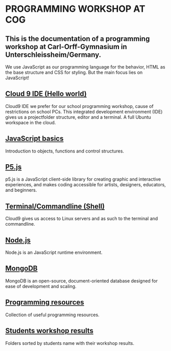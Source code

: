 # PROGRAMMING WORKSHOP AT COG

## This is the documentation  of a programming workshop at Carl-Orff-Gymnasium in Unterschleissheim/Germany.

We use JavaScript as our programming language for the behavior,
HTML as the base structure and CSS for styling.
But the main focus lies on JavaScript!

## [Cloud 9 IDE (Hello world)](https://github.com/Goyapa/COG-01/blob/master/hello-world/README-setup-C9.md)
Cloud9 IDE we prefer for our school programming workshop, cause of restrictions on school PCs.
This integrated development environment (IDE) gives us a projectfolder structure, editor and a terminal.
A full Ubuntu workspace in the cloud.

## [JavaScript basics](https://github.com/Goyapa/COG-01/blob/master/javascript-basics/README-javascript.md)
Introduction to objects, functions and control structures.

## [P5.js](https://github.com/Goyapa/COG-01/tree/master/p5js)
p5.js is a JavaScript client-side library for creating graphic and interactive experiences,
and makes coding accessible for artists, designers, educators, and beginners.

## [Terminal/Commandline (Shell)](https://github.com/Goyapa/COG-01/blob/master/commandline/README-commandline-overview.md)
Cloud9 gives us access to Linux servers and as such to the terminal and commandline.

## [Node.js](https://github.com/Goyapa/COG-01/tree/master/nodejs)
Node.js is an JavaScript runtime environment.

## [MongoDB](https://github.com/Goyapa/COG-01/tree/master/mongoDB)
MongoDB is an open-source, document-oriented database designed for ease of development and scaling.

## [Programming resources](https://github.com/Goyapa/COG-01/blob/master/programming-resources/js-workshop-resources.md)
Collection of useful programming resources.

## [Students workshop results](https://github.com/Goyapa/COG-01/tree/master/students-workshop-results)
Folders sorted by students name with their workshop results.